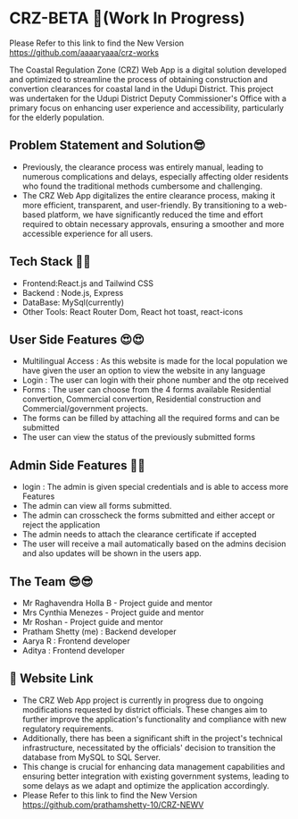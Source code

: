 # CRZ-BETA 🙌(Work In Progress)
Please Refer to this link to find the New Version https://github.com/aaaaryaaa/crz-works

The Coastal Regulation Zone (CRZ) Web App is a digital solution developed and optimized to streamline the process of obtaining construction and convertion clearances for coastal land in the Udupi District. This project was undertaken for the Udupi District Deputy Commissioner's Office with a primary focus on enhancing user experience and accessibility, particularly for the elderly population.


## Problem Statement and Solution😎


- Previously, the clearance process was entirely manual, leading to numerous complications and delays, especially affecting older residents who found the traditional methods cumbersome and challenging.
- The CRZ Web App digitalizes the entire clearance process, making it more efficient, transparent, and user-friendly. By transitioning to a web-based platform, we have significantly reduced the time and effort required to obtain necessary approvals, ensuring a smoother and more accessible experience for all users.





## Tech Stack 🧑‍💻
- Frontend:React.js and Tailwind CSS
- Backend : Node.js, Express
- DataBase: MySql(currently)
- Other Tools: React Router Dom, React hot toast, react-icons

## User Side Features 😍😍
- Multilingual Access : As this website is made for the local population we have given the user an option to view the website in any language
- Login : The user can login with their phone number and the otp received
- Forms : The user can choose from the 4 forms available Residential convertion, Commercial convertion, Residential construction and Commercial/government projects.
- The forms can be filled by attaching all the required forms and can be submitted
- The user can view the status of the previously submitted forms 

## Admin Side Features 🤩🤩
- login : The admin is given special credentials and is able to access more Features
- The admin can view all forms submitted.
- The admin can crosscheck the forms submitted and either accept or reject the application
- The admin needs to attach the clearance certificate if accepted
- The user will receive a mail automatically based on the admins decision and also updates will be shown in the users app.


## The Team 😎😎
- Mr Raghavendra Holla B - Project guide and mentor
- Mrs Cynthia Menezes - Project guide and mentor
- Mr Roshan - Project guide and mentor
- Pratham Shetty (me) : Backend developer
- Aarya R : Frontend developer
- Aditya : Frontend developer


## 🔗 Website Link
- The CRZ Web App project is currently in progress due to ongoing modifications requested by district officials. These changes aim to further improve the application's functionality and compliance with new regulatory requirements. 
- Additionally, there has been a significant shift in the project's technical infrastructure, necessitated by the officials' decision to transition the database from MySQL to SQL Server. 
- This change is crucial for enhancing data management capabilities and ensuring better integration with existing government systems, leading to some delays as we adapt and optimize the application accordingly.
- Please Refer to this link to find the New Version https://github.com/prathamshetty-10/CRZ-NEWV

